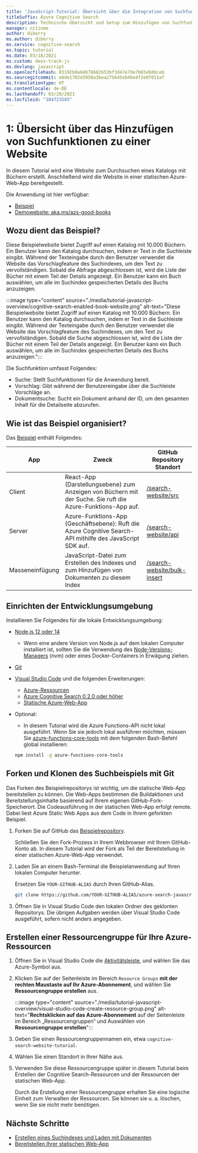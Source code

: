 ```yaml
---
title: 'JavaScript-Tutorial: Übersicht über die Integration von Suchfunktionen'
titleSuffix: Azure Cognitive Search
description: Technische Übersicht und Setup zum Hinzufügen von Suchfunktionen zu einer Website und zum Bereitstellen in einer statischen Azure-Web-App.
manager: nitinme
author: diberry
ms.author: diberry
ms.service: cognitive-search
ms.topic: tutorial
ms.date: 03/18/2021
ms.custom: devx-track-js
ms.devlang: javascript
ms.openlocfilehash: 03192b8a84b78682b53bf3d47e7de7b65eb8bceb
ms.sourcegitcommit: e6de1702d3958a3bea275645eb46e4f2e0f011af
ms.translationtype: HT
ms.contentlocale: de-DE
ms.lasthandoff: 03/20/2021
ms.locfileid: "104723505"
---
```

# <a name="1---overview-of-adding-search-to-a-website"></a>1: Übersicht über das Hinzufügen von Suchfunktionen zu einer Website

In diesem Tutorial wird eine Website zum Durchsuchen eines Katalogs mit Büchern erstellt. Anschließend wird die Website in einer statischen Azure-Web-App bereitgestellt. 

Die Anwendung ist hier verfügbar: 
* [Beispiel](https://github.com/Azure-Samples/azure-search-javascript-samples/tree/master/search-website)
* [Demowebsite: aka.ms/azs-good-books](https://aka.ms/azs-good-books)

## <a name="what-does-the-sample-do"></a>Wozu dient das Beispiel? 

Diese Beispielwebsite bietet Zugriff auf einen Katalog mit 10.000 Büchern. Ein Benutzer kann den Katalog durchsuchen, indem er Text in die Suchleiste eingibt. Während der Texteingabe durch den Benutzer verwendet die Website das Vorschlagfeature des Suchindexes, um den Text zu vervollständigen. Sobald die Abfrage abgeschlossen ist, wird die Liste der Bücher mit einem Teil der Details angezeigt. Ein Benutzer kann ein Buch auswählen, um alle im Suchindex gespeicherten Details des Buchs anzuzeigen. 

:::image type="content" source="./media/tutorial-javascript-overview/cognitive-search-enabled-book-website.png" alt-text="Diese Beispielwebsite bietet Zugriff auf einen Katalog mit 10.000 Büchern. Ein Benutzer kann den Katalog durchsuchen, indem er Text in die Suchleiste eingibt. Während der Texteingabe durch den Benutzer verwendet die Website das Vorschlagfeature des Suchindexes, um den Text zu vervollständigen. Sobald die Suche abgeschlossen ist, wird die Liste der Bücher mit einem Teil der Details angezeigt. Ein Benutzer kann ein Buch auswählen, um alle im Suchindex gespeicherten Details des Buchs anzuzeigen.":::

Die Suchfunktion umfasst Folgendes: 

* Suche: Stellt Suchfunktionen für die Anwendung bereit.
* Vorschlag: Gibt während der Benutzereingabe über die Suchleiste Vorschläge an.
* Dokumentsuche: Sucht ein Dokument anhand der ID, um den gesamten Inhalt für die Detailseite abzurufen.

## <a name="how-is-the-sample-organized"></a>Wie ist das Beispiel organisiert?

Das [Beispiel](https://github.com/Azure-Samples/azure-search-javascript-samples/tree/master/search-website) enthält Folgendes:

|App|Zweck|GitHub<br>Repository<br>Standort|
|--|--|--|
|Client|React-App (Darstellungsebene) zum Anzeigen von Büchern mit der Suche. Sie ruft die Azure-Funktions-App auf. |[/search-website/src](https://github.com/Azure-Samples/azure-search-javascript-samples/tree/master/search-website/src)|
|Server|Azure-Funktions-App (Geschäftsebene): Ruft die Azure Cognitive Search-API mithilfe des JavaScript SDK auf. |[/search-website/api](https://github.com/Azure-Samples/azure-search-javascript-samples/tree/master/search-website/src)|
|Masseneinfügung|JavaScript-Datei zum Erstellen des Indexes und zum Hinzufügen von Dokumenten zu diesem Index|[/search-website/bulk-insert](https://github.com/Azure-Samples/azure-search-javascript-samples/tree/master/search-website/bulk-insert)|

## <a name="set-up-your-development-environment"></a>Einrichten der Entwicklungsumgebung

Installieren Sie Folgendes für die lokale Entwicklungsumgebung: 

- [Node.js 12 oder 14](https://nodejs.org/en/download)
    - Wenn eine andere Version von Node.js auf dem lokalen Computer installiert ist, sollten Sie die Verwendung des [Node-Versions-Managers](https://github.com/nvm-sh/nvm) (nvm) oder eines Docker-Containers in Erwägung ziehen.  
- [Git](https://git-scm.com/downloads)
- [Visual Studio Code](https://code.visualstudio.com/) und die folgenden Erweiterungen:
    - [Azure-Ressourcen](https://marketplace.visualstudio.com/items?itemName=ms-azuretools.vscode-azureresourcegroups)
    - [Azure Cognitive Search 0.2.0 oder höher](https://marketplace.visualstudio.com/items?itemName=ms-azuretools.vscode-azurecognitivesearch)
    - [Statische Azure-Web-App](https://marketplace.visualstudio.com/items?itemName=ms-azuretools.vscode-azurestaticwebapps) 
- Optional:
    - In diesem Tutorial wird die Azure Functions-API nicht lokal ausgeführt. Wenn Sie sie jedoch lokal ausführen möchten, müssen Sie [azure-functions-core-tools](/azure/azure-functions/functions-run-local?tabs=linux%2Ccsharp%2Cbash) mit dem folgenden Bash-Befehl global installieren: 
    
    ```bash
    npm install -g azure-functions-core-tools
    ```

## <a name="fork-and-clone-the-search-sample-with-git"></a>Forken und Klonen des Suchbeispiels mit Git

Das Forken des Beispielrepositorys ist wichtig, um die statische Web-App bereitstellen zu können. Die Web-Apps bestimmen die Buildaktionen und Bereitstellungsinhalte basierend auf Ihrem eigenen GitHub-Fork-Speicherort. Die Codeausführung in der statischen Web-App erfolgt remote. Dabei liest Azure Static Web Apps aus dem Code in Ihrem geforkten Beispiel.

1. Forken Sie auf GitHub das [Beispielrepository](https://github.com/Azure-Samples/azure-search-javascript-samples). 

    Schließen Sie den Fork-Prozess in Ihrem Webbrowser mit Ihrem GitHub-Konto ab. In diesem Tutorial wird der Fork als Teil der Bereitstellung in einer statischen Azure-Web-App verwendet. 

1. Laden Sie an einem Bash-Terminal die Beispielanwendung auf Ihren lokalen Computer herunter. 

    Ersetzen Sie `YOUR-GITHUB-ALIAS` durch Ihren GitHub-Alias. 

    ```bash
    git clone https://github.com/YOUR-GITHUB-ALIAS/azure-search-javascript-samples
    ```

1. Öffnen Sie in Visual Studio Code den lokalen Ordner des geklonten Repositorys. Die übrigen Aufgaben werden über Visual Studio Code ausgeführt, sofern nicht anders angegeben.

## <a name="create-a-resource-group-for-your-azure-resources"></a>Erstellen einer Ressourcengruppe für Ihre Azure-Ressourcen

1. Öffnen Sie in Visual Studio Code die [Aktivitätsleiste](https://code.visualstudio.com/docs/getstarted/userinterface), und wählen Sie das Azure-Symbol aus. 
1. Klicken Sie auf der Seitenleiste im Bereich `Resource Groups` **mit der rechten Maustaste auf Ihr Azure-Abonnement**, und wählen Sie **Ressourcengruppe erstellen** aus.

    :::image type="content" source="./media/tutorial-javascript-overview/visual-studio-code-create-resource-group.png" alt-text="**Rechtsklicken auf das Azure-Abonnement** auf der Seitenleiste im Bereich „Ressourcengruppen“ und Auswählen von **Ressourcengruppe erstellen**":::
1. Geben Sie einen Ressourcengruppennamen ein, etwa `cognitive-search-website-tutorial`. 
1. Wählen Sie einen Standort in Ihrer Nähe aus.
1. Verwenden Sie diese Ressourcengruppe später in diesem Tutorial beim Erstellen der Cognitive Search-Ressourcen und der Ressourcen der statischen Web-App. 

    Durch die Erstellung einer Ressourcengruppe erhalten Sie eine logische Einheit zum Verwalten der Ressourcen. Sie können sie u. a. löschen, wenn Sie sie nicht mehr benötigen.

## <a name="next-steps"></a>Nächste Schritte

* [Erstellen eines Suchindexes und Laden mit Dokumenten](tutorial-javascript-create-load-index.md)
* [Bereitstellen Ihrer statischen Web-App](tutorial-javascript-deploy-static-web-app.md)
